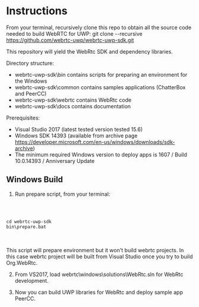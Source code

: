 # Instructions

From your terminal, recursively clone this repo to obtain all the source code needed to build WebRTC for UWP:
git clone --recursive https://github.com/webrtc-uwp/webrtc-uwp-sdk.git

This repository will yield the WebRtc SDK and dependency libraries.

Directory structure:

- webrtc-uwp-sdk\bin          	contains scripts for preparing an environment for the Windows
- webrtc-uwp-sdk\common         contains samples applications (ChatterBox and PeerCC)
- webrtc-uwp-sdk\webrtc    		contains WebRtc code
- webrtc-uwp-sdk\docs			contains documentation


Prerequisites:
- Visual Studio 2017 (latest tested version tested 15.6)
- Windows SDK 14393 (available from archive page https://developer.microsoft.com/en-us/windows/downloads/sdk-archive)
- The minimum required Windows version to deploy apps is 1607 / Build 10.0.14393 / Anniversary Update

## Windows Build

1. Run prepare script, from your terminal:
<br />
<pre>
<code>
cd webrtc-uwp-sdk
bin\prepare.bat
</code>
</pre>
<br />
This script will prepare environment but it won't build webrtc projects. In this case webrtc project will be built from Visual Studio once you try to build Org.WebRtc.

2. From VS2017, load webrtc\windows\solutions\WebRtc.sln for WebRtc development.

3. Now you can build UWP libraries for WebRtc and deploy sample app PeerCC.

